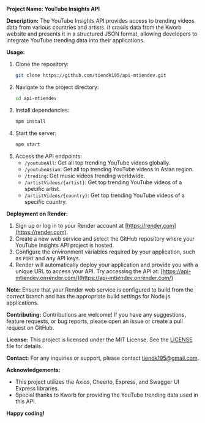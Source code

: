 **Project Name: YouTube Insights API**

**Description:**
The YouTube Insights API provides access to trending videos data from various countries and artists. It crawls data from the Kworb website and presents it in a structured JSON format, allowing developers to integrate YouTube trending data into their applications.

**Usage:**
1. Clone the repository:
   ```bash
   git clone https://github.com/tiendk195/api-mtiendev.git
   ```
2. Navigate to the project directory:
   ```bash
   cd api-mtiendev
   ```
3. Install dependencies:
   ```bash
   npm install
   ```
4. Start the server:
   ```bash
   npm start
   ```
5. Access the API endpoints:
   - `/youtubeAll`: Get all top trending YouTube videos globally.
   - `/youtubeAsian`: Get all top trending YouTube videos in Asian region.
   - `/treding`: Get music videos trending worldwide.
   - `/artistVideos/{artist}`: Get top trending YouTube videos of a specific artist.
   - `/artistVideos/{country}`: Get top trending YouTube videos of a specific country.

**Deployment on Render:**
1. Sign up or log in to your Render account at [https://render.com](https://render.com).
2. Create a new web service and select the GitHub repository where your YouTube Insights API project is hosted.
3. Configure the environment variables required by your application, such as `PORT` and any API keys.
4. Render will automatically deploy your application and provide you with a unique URL to access your API. Try accessing the API at: [https://api-mtiendev.onrender.com/](https://api-mtiendev.onrender.com/)

**Note:** Ensure that your Render web service is configured to build from the correct branch and has the appropriate build settings for Node.js applications.

**Contributing:**
Contributions are welcome! If you have any suggestions, feature requests, or bug reports, please open an issue or create a pull request on GitHub.

**License:**
This project is licensed under the MIT License. See the [LICENSE](LICENSE) file for details.

**Contact:**
For any inquiries or support, please contact [tiendk195@gmail.com](mailto:tiendk195@gmail.com).

**Acknowledgements:**
- This project utilizes the Axios, Cheerio, Express, and Swagger UI Express libraries.
- Special thanks to Kworb for providing the YouTube trending data used in this API.

**Happy coding!**
